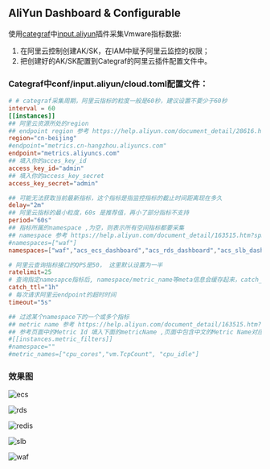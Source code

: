 ## AliYun Dashboard & Configurable

使用[categraf](https://github.com/flashcatcloud/categraf)中[input.aliyun](https://github.com/flashcatcloud/categraf/blob/main/conf/input.aliyun/cloud.toml)插件采集Vmware指标数据:

1. 在阿里云控制创建AK/SK，在IAM中赋予阿里云监控的权限；
2. 把创建好的AK/SK配置到Categraf的阿里云插件配置文件中。

### Categraf中conf/input.aliyun/cloud.toml配置文件：

```toml
# # categraf采集周期，阿里云指标的粒度一般是60秒，建议设置不要少于60秒
interval = 60
[[instances]]
## 阿里云资源所处的region
## endpoint region 参考 https://help.aliyun.com/document_detail/28616.html#section-72p-xhs-6qt
region="cn-beijing"
#endpoint="metrics.cn-hangzhou.aliyuncs.com"
endpoint="metrics.aliyuncs.com"
## 填入你的acces_key_id
access_key_id="admin"
## 填入你的access_key_secret
access_key_secret="admin"

## 可能无法获取当前最新指标，这个指标是指监控指标的截止时间距离现在多久
delay="2m"
## 阿里云指标的最小粒度，60s 是推荐值，再小了部分指标不支持
period="60s"
## 指标所属的namespace ,为空，则表示所有空间指标都要采集
## namespace 参考 https://help.aliyun.com/document_detail/163515.htm?spm=a2c4g.11186623.0.0.44d65c58mhgNw3
#namespaces=["waf"]
namespaces=["waf","acs_ecs_dashboard","acs_rds_dashboard","acs_slb_dashboard","acs_kvstore"]

# 阿里云查询指标接口的QPS是50， 这里默认设置为一半
ratelimit=25
# 查询指定namesapce指标后, namespace/metric_name等meta信息会缓存起来，catch_ttl 是指标的缓存时间
catch_ttl="1h"
# 每次请求阿里云endpoint的超时时间
timeout="5s"

## 过滤某个namespace下的一个或多个指标
## metric name 参考 https://help.aliyun.com/document_detail/163515.htm?spm=a2c4g.11186623.0.0.401d15c73Z0dZh
## 参考页面中的Metric Id 填入下面的metricName ,页面中包含中文的Metric Name对应接口中的Description
#[[instances.metric_filters]]
#namespace=""
#metric_names=["cpu_cores","vm.TcpCount", "cpu_idle"]
```

### 效果图

![ecs](http://download.flashcat.cloud/uPic/R6LOcO.jpg)

![rds](http://download.flashcat.cloud/uPic/rds.png)

![redis](http://download.flashcat.cloud/uPic/redis.png)

![slb](http://download.flashcat.cloud/uPic/slb.png)

![waf](http://download.flashcat.cloud/uPic/waf.png)
